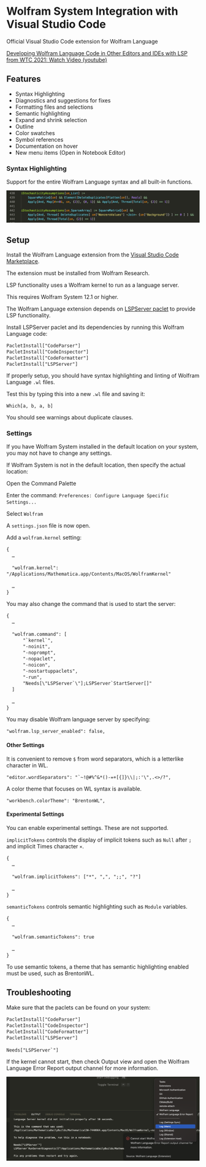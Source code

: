 # Wolfram System Integration with Visual Studio Code

Official Visual Studio Code extension for Wolfram Language

[Developing Wolfram Language Code in Other Editors and IDEs with LSP from WTC 2021: Watch Video (youtube)](https://www.youtube.com/watch?v=nXVEOUMZbzQ)

## Features

* Syntax Highlighting
* Diagnostics and suggestions for fixes
* Formatting files and selections
* Semantic highlighting
* Expand and shrink selection
* Outline
* Color swatches
* Symbol references
* Documentation on hover
* New menu items (Open in Notebook Editor)

### Syntax Highlighting

Support for the entire Wolfram Language syntax and all built-in functions.

![highlighting](docs/highlighting.png)


## Setup

<!--  filter me START -->
Install the Wolfram Language extension from the [Visual Studio Code Marketplace](https://marketplace.visualstudio.com/items?itemName=WolframResearch.wolfram).

The extension must be installed from Wolfram Research.
<!--  filter me END -->

LSP functionality uses a Wolfram kernel to run as a language server.

This requires Wolfram System 12.1 or higher.

The Wolfram Language extension depends on [LSPServer paclet](https://github.com/WolframResearch/lspserver) to provide LSP functionality.

Install LSPServer paclet and its dependencies by running this Wolfram Language code:
```
PacletInstall["CodeParser"]
PacletInstall["CodeInspector"]
PacletInstall["CodeFormatter"]
PacletInstall["LSPServer"]
```

If properly setup, you should have syntax highlighting and linting of Wolfram Language `.wl` files.

Test this by typing this into a new `.wl` file and saving it:
```
Which[a, b, a, b]
```

You should see warnings about duplicate clauses.


### Settings

If you have Wolfram System installed in the default location on your system, you may not have to change any settings.

If Wolfram System is not in the default location, then specify the actual location:

Open the Command Palette

Enter the command:
`Preferences: Configure Language Specific Settings...`

Select `Wolfram`

A `settings.json` file is now open.

Add a `wolfram.kernel` setting:
```
{
  …

  "wolfram.kernel": "/Applications/Mathematica.app/Contents/MacOS/WolframKernel"

  …
}

```

You may also change the command that is used to start the server:
```
{
  …

  "wolfram.command": [
      "`kernel`",
      "-noinit",
      "-noprompt",
      "-nopaclet",
      "-noicon",
      "-nostartuppaclets",
      "-run",
      "Needs[\"LSPServer`\"];LSPServer`StartServer[]"
  ]

  …
}
```

You may disable Wolfram language server by specifying:
```
"wolfram.lsp_server_enabled": false,
```

#### Other Settings

It is convenient to remove `$` from word separators, which is a letterlike character in WL.

```
"editor.wordSeparators": "`~!@#%^&*()-=+[{]}\\|;:'\",.<>/?",
```

A color theme that focuses on WL syntax is available.

```
"workbench.colorTheme": "BrentonWL",
```


#### Experimental Settings

You can enable experimental settings. These are not supported.

`implicitTokens` controls the display of implicit tokens such as `Null` after `;` and implicit Times character `×`.

```
{
  …

  "wolfram.implicitTokens": ["*", ",", ";;", "?"]

  …
}
```

`semanticTokens` controls semantic highlighting such as `Module` variables.

```
{
  …

  "wolfram.semanticTokens": true

  …
}
```

To use semantic tokens, a theme that has semantic highlighting enabled must be used, such as BrentonWL.


## Troubleshooting

Make sure that the paclets can be found on your system:
```
PacletInstall["CodeParser"]
PacletInstall["CodeInspector"]
PacletInstall["CodeFormatter"]
PacletInstall["LSPServer"]

Needs["LSPServer`"]
```

If the kernel cannot start, then check Output view and open the Wolfram Language Error Report output channel for more information.

![error report](docs/error-report.png)
